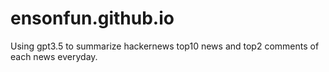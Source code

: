 # ensonfun.github.io

Using gpt3.5 to summarize hackernews top10 news and top2 comments of each news everyday.
